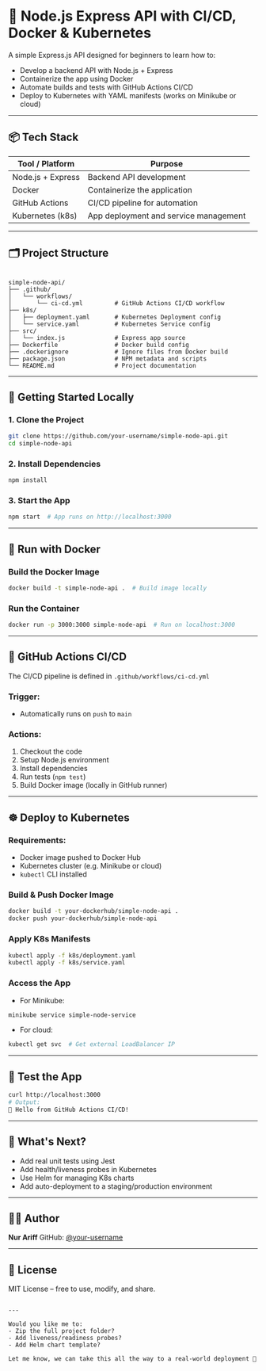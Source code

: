 # 🚀 Node.js Express API with CI/CD, Docker & Kubernetes

A simple Express.js API designed for beginners to learn how to:

- Develop a backend API with Node.js + Express
- Containerize the app using Docker
- Automate builds and tests with GitHub Actions CI/CD
- Deploy to Kubernetes with YAML manifests (works on Minikube or cloud)

---

## 📦 Tech Stack

| Tool / Platform   | Purpose                            |
|-------------------|-------------------------------------|
| Node.js + Express | Backend API development             |
| Docker            | Containerize the application        |
| GitHub Actions    | CI/CD pipeline for automation       |
| Kubernetes (k8s)  | App deployment and service management |

---

## 🗂 Project Structure

```

simple-node-api/
├── .github/
│   └── workflows/
│       └── ci-cd.yml         # GitHub Actions CI/CD workflow
├── k8s/
│   ├── deployment.yaml       # Kubernetes Deployment config
│   └── service.yaml          # Kubernetes Service config
├── src/
│   └── index.js              # Express app source
├── Dockerfile                # Docker build config
├── .dockerignore             # Ignore files from Docker build
├── package.json              # NPM metadata and scripts
└── README.md                 # Project documentation

````

---

## 🚀 Getting Started Locally

### 1. Clone the Project
```bash
git clone https://github.com/your-username/simple-node-api.git
cd simple-node-api
````

### 2. Install Dependencies

```bash
npm install
```

### 3. Start the App

```bash
npm start  # App runs on http://localhost:3000
```

---

## 🐳 Run with Docker

### Build the Docker Image

```bash
docker build -t simple-node-api .  # Build image locally
```

### Run the Container

```bash
docker run -p 3000:3000 simple-node-api  # Run on localhost:3000
```

---

## 🤖 GitHub Actions CI/CD

The CI/CD pipeline is defined in `.github/workflows/ci-cd.yml`

### Trigger:

* Automatically runs on `push` to `main`

### Actions:

1. Checkout the code
2. Setup Node.js environment
3. Install dependencies
4. Run tests (`npm test`)
5. Build Docker image (locally in GitHub runner)

---

## ☸️ Deploy to Kubernetes

### Requirements:

* Docker image pushed to Docker Hub
* Kubernetes cluster (e.g. Minikube or cloud)
* `kubectl` CLI installed

### Build & Push Docker Image

```bash
docker build -t your-dockerhub/simple-node-api .
docker push your-dockerhub/simple-node-api
```

### Apply K8s Manifests

```bash
kubectl apply -f k8s/deployment.yaml
kubectl apply -f k8s/service.yaml
```

### Access the App

* For Minikube:

```bash
minikube service simple-node-service
```

* For cloud:

```bash
kubectl get svc  # Get external LoadBalancer IP
```

---

## 🧪 Test the App

```bash
curl http://localhost:3000
# Output:
🚀 Hello from GitHub Actions CI/CD!
```

---

## 🔧 What's Next?

* Add real unit tests using Jest
* Add health/liveness probes in Kubernetes
* Use Helm for managing K8s charts
* Add auto-deployment to a staging/production environment

---

## 👨‍💻 Author

**Nur Ariff**
GitHub: [@your-username](https://github.com/your-username)

---

## 📄 License

MIT License – free to use, modify, and share.

```

---

Would you like me to:
- Zip the full project folder?
- Add liveness/readiness probes?
- Add Helm chart template?

Let me know, we can take this all the way to a real-world deployment 🚢
```
